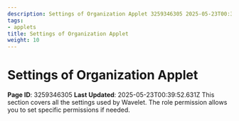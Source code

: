 ```yaml
---
description: Settings of Organization Applet 3259346305 2025-05-23T00:39:52.
tags:
- applets
title: Settings of Organization Applet
weight: 10
---
```


# Settings of Organization Applet
**Page ID**: 3259346305
**Last Updated**: 2025-05-23T00:39:52.631Z
﻿This section covers all the settings used by Wavelet.
The role permission allows you to set specific permissions if needed.